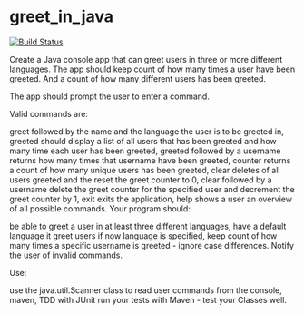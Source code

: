 # greet_in_java

[![Build Status](https://travis-ci.org/ODeeKula/greet-in-java.svg?branch=master)](https://travis-ci.org/ODeeKula/greet-in-java)


Create a Java console app that can greet users in three or more different languages. The app should keep count of how many times a user have been greeted. And a count of how many different users has been greeted.

The app should prompt the user to enter a command.

Valid commands are:

greet followed by the name and the language the user is to be greeted in,
greeted should display a list of all users that has been greeted and how many time each user has been greeted,
greeted followed by a username returns how many times that username have been greeted,
counter returns a count of how many unique users has been greeted,
clear deletes of all users greeted and the reset the greet counter to 0,
clear followed by a username delete the greet counter for the specified user and decrement the greet counter by 1,
exit exits the application,
help shows a user an overview of all possible commands.
Your program should:

be able to greet a user in at least three different languages,
have a default language it greet users if now language is specified,
keep count of how many times a specific username is greeted - ignore case differences.
Notify the user of invalid commands.

Use:

use the java.util.Scanner class to read user commands from the console,
maven,
TDD with JUnit run your tests with Maven - test your Classes well.
